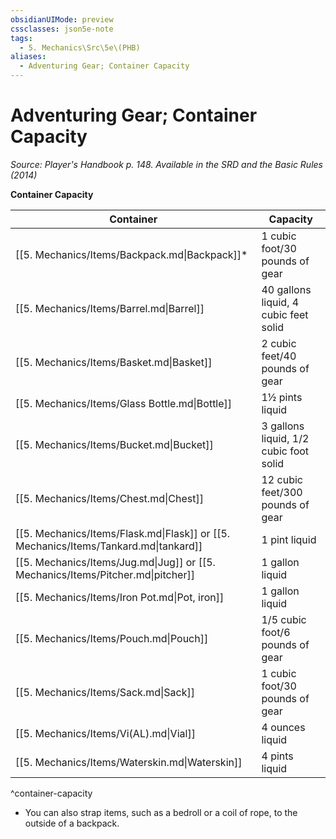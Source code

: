 ```yaml
---
obsidianUIMode: preview
cssclasses: json5e-note
tags:
  - 5. Mechanics\Src\5e\(PHB)
aliases:
  - Adventuring Gear; Container Capacity
---
```

# Adventuring Gear; Container Capacity
*Source: Player's Handbook p. 148. Available in the <span title='Systems Reference Document (5.1)'>SRD</span> and the Basic Rules (2014)* 

**Container Capacity**

| Container | Capacity |
|-----------|----------|
| [[5. Mechanics/Items/Backpack.md\|Backpack]]* | 1 cubic foot/30 pounds of gear |
| [[5. Mechanics/Items/Barrel.md\|Barrel]] | 40 gallons liquid, 4 cubic feet solid |
| [[5. Mechanics/Items/Basket.md\|Basket]] | 2 cubic feet/40 pounds of gear |
| [[5. Mechanics/Items/Glass Bottle.md\|Bottle]] | 1½ pints liquid |
| [[5. Mechanics/Items/Bucket.md\|Bucket]] | 3 gallons liquid, 1/2 cubic foot solid |
| [[5. Mechanics/Items/Chest.md\|Chest]] | 12 cubic feet/300 pounds of gear |
| [[5. Mechanics/Items/Flask.md\|Flask]] or [[5. Mechanics/Items/Tankard.md\|tankard]] | 1 pint liquid |
| [[5. Mechanics/Items/Jug.md\|Jug]] or [[5. Mechanics/Items/Pitcher.md\|pitcher]] | 1 gallon liquid |
| [[5. Mechanics/Items/Iron Pot.md\|Pot, iron]] | 1 gallon liquid |
| [[5. Mechanics/Items/Pouch.md\|Pouch]] | 1/5 cubic foot/6 pounds of gear |
| [[5. Mechanics/Items/Sack.md\|Sack]] | 1 cubic foot/30 pounds of gear |
| [[5. Mechanics/Items/Vi(AL).md\|Vial]] | 4 ounces liquid |
| [[5. Mechanics/Items/Waterskin.md\|Waterskin]] | 4 pints liquid |
^container-capacity

* You can also strap items, such as a bedroll or a coil of rope, to the outside of a backpack.
